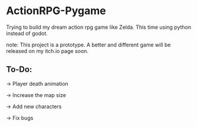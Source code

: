 # ActionRPG-Pygame
Trying to build my dream action rpg game like Zelda. This time using python instead of godot. 

note: This project is a prototype. A better and different game will be released on my itch.io page soon.


## To-Do:
-> Player death animation

-> Increase the map size

-> Add new characters

-> Fix bugs

